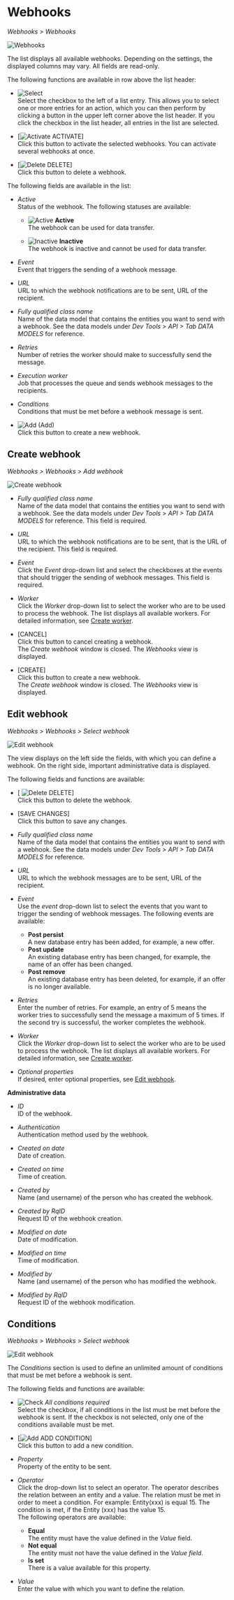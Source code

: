 # Webhooks

*Webhooks > Webhooks*

![Webhooks](../../Assets/Screenshots/Webhooks/Webhooks/Webhooks.png "[Webhooks]")

The list displays all available webhooks. Depending on the settings, the displayed columns may vary. All fields are read-only.

The following functions are available in row above the list header:

- ![Select](../../Assets/Icons/Checkbox03.png "[Select]")      
    Select the checkbox to the left of a list entry. This allows you to select one or more entries for an action, which you can then perform by clicking a button in the upper left corner above the list header.
    If you click the checkbox in the list header, all entries in the list are selected. 

- [![Activate](../../Assets/Icons/PlayCircle.png "[Activate]") ACTIVATE]    
    Click this button to activate the selected webhooks. You can activate several webhooks at once. 

- [![Delete](../../Assets/Icons/Trash10.png "[Delete]") DELETE]    
    Click this button to delete a webhook. <!---You can delete several webhooks at once?-->

The following fields are available in the list:

- *Active*   
    Status of the webhook. The following statuses are available:
    
    - ![Active](../../Assets/Icons/Check02.png "[Active]") **Active**  
        The webhook can be used for data transfer.

    - ![Inactive](../../Assets/Icons/Cross08.png "[Inactive]") 
    **Inactive**   
        The webhook is inactive and cannot be used for data transfer.

- *Event*  
    Event that triggers the sending of a webhook message. 

- *URL*  
    URL to which the webhook notifications are to be sent, URL of the recipient.

- *Fully qualified class name*   
    Name of the data model that contains the entities you want to send with a webhook. See the data models under *Dev Tools > API > Tab DATA MODELS* for reference. 

- *Retries*  
    Number of retries the worker should make to successfully send the message.

- *Execution worker*   
    Job that processes the queue and sends webhook messages to the recipients.
    
- *Conditions*   
    Conditions that must be met before a webhook message is sent.

-  ![Add](../../Assets/Icons/Plus08.png "[Add]") (Add)     
   Click this button to create a new webhook.

## Create webhook

*Webhooks > Webhooks > Add webhook*

![Create webhook](../../Assets/Screenshots/Webhooks/Webhooks/CreateWebhook.png "[Create webhook]")

- *Fully qualified class name*   
    Name of the data model that contains the entities you want to send with a webhook. See the data models under *Dev Tools > API > Tab DATA MODELS* for reference. This field is required.

- *URL*  
    URL to which the webhook notifications are to be sent, that is the URL of the recipient. This field is required.

- *Event*  
    Click the *Event* drop-down list and select the checkboxes at the events that should trigger the sending of webhook messages. This field is required.

- *Worker*   
    Click the *Worker* drop-down list to select the worker who are to be used to process the webhook. The list displays all available workers. For detailed information, see [Create worker](../Integration/03_ManageWorkers.md#create-worker). <!---Ich nehme an, dass es gefüllt sein muss, um einen Webhook zu aktivieren >prüfen, wenn UI da.-->

- [CANCEL]    
    Click this button to cancel creating a webhook.   
    The *Create webhook* window is closed. The *Webhooks* view is displayed.

- [CREATE]   
    Click this button to create a new webhook.   
    The *Create webhook* window is closed. The *Webhooks* view is displayed.


## Edit webhook

*Webhooks > Webhooks > Select webhook*

![Edit webhook](../../Assets/Screenshots/Webhooks/Webhooks/EditWebhook.png "[Edit webhook]")

The view displays on the left side the fields, with which you can define a webhook. On the right side, important administrative data is displayed.

The following fields and functions are available:

- [ ![Delete](../../Assets/Icons/Trash10.png "[Delete]") DELETE]   
    Click this button to delete the webhook.

- [SAVE CHANGES]   
    Click this button to save any changes.

- *Fully qualified class name*  
    Name of the data model that contains the entities you want to send with a webhook. See the data models under *Dev Tools > API > Tab DATA MODELS* for reference.  

- *URL*  
    URL to which the webhook messages are to be sent, URL of the recipient.

- *Event*  
    Use the *event* drop-down list to select the events that you want to trigger the sending of webhook messages. The following events are available:

    - **Post persist**   
        A new database entry has been added, for example, a new offer.      
    - **Post update**   
        An existing database entry has been changed, for example, the name of an offer has been changed.   
    - **Post remove**   
        An existing database entry has been deleted, for example, if an offer is no longer available.

- *Retries*   
    Enter the number of retries. For example, an entry of 5 means the worker tries to successfully send the message a maximum of 5 times. If the second try is successful, the worker completes the webhook.

- *Worker*   
    Click the *Worker* drop-down list to select the worker who are to be used to process the webhook. The list displays all available workers. For detailed information, see [Create worker](../Integration/03_ManageWorkers.md#create-worker).

- *Optional properties*   
    If desired, enter optional properties, see [Edit webhook](../Integration/02_ManageWebhooks.md#edit-webhook).

**Administrative data**

- *ID*   
    ID of the webhook.

- *Authentication*   
    Authentication method used by the webhook.

- *Created on date*   
    Date of creation.

- *Created on time*   
    Time of creation.

- *Created by*   
    Name (and username) of the person who has created the webhook.

- *Created by RqID*   
    Request ID of the webhook creation.

- *Modified on date*   
    Date of modification.

- *Modified on time*   
    Time of modification.

- *Modified by*   
    Name (and username) of the person who has modified the webhook.

- *Modified by RqID*   
    Request ID of the webhook modification.

## Conditions

*Webhooks > Webhooks > Select webhook*

![Edit webhook](../../Assets/Screenshots/Webhooks/Webhooks/EditWebhook.png "[Edit webhook]")

The *Conditions* section is used to define an unlimited amount of conditions that must be met before a webhook is sent.

The following fields and functions are available:

- ![Check](../../Assets/Icons/Checkbox03.png) *All conditions required*   
    Select the checkbox, if all conditions in the list must be met before the webhook is sent. If the checkbox is not selected, only one of the conditions available must be met. 

- [![Add](../../Assets/Icons/Plus08.png "[Add]") ADD CONDITION]  
    Click this button to add a new condition.

- *Property*   
    Property of the entity to be sent. 

- *Operator*   
    Click the drop-down list to select an operator. The operator describes the relation between an entity and a value. The relation must be met in order to meet a condition. For example: Entity(xxx) is equal 15. The condition is met, if the Entity (xxx) has the value 15.   
    The following operators are available:   
    - **Equal**   
       The entity must have the value defined in the *Value* field.   
    - **Not equal**    
        The entity must not have the value defined in the *Value field*.
    - **Is set**   
        There is a value available for this property.
    
- *Value*   
    Enter the value with which you want to define the relation.

